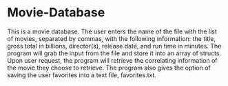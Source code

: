 # Movie-Database
This is a movie database. The user enters the name of the file with the list of movies, separated by commas,
with the following information: the title, gross total in billions, director(s), release date, and run time in minutes.
The program will grab the input from the file and store it into an array of structs. Upon user request, the program will
retrieve the correlating information of the movie they choose to retrieve. The program also gives the option of saving the 
user favorites into a text file, favorites.txt. 
